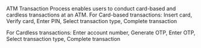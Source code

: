 ATM Transaction Process enables users to conduct card-based and cardless transactions at an ATM.
For Card-based transactions:
         Insert card,
         Verify card,
         Enter PIN,
         Select transaction type,
         Complete transaction
         
For Cardless transactions:
         Enter account number,
         Generate OTP,
         Enter OTP,
         Select transaction type,
         Complete transaction

